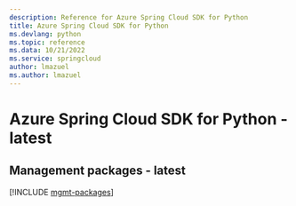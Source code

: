 ```yaml
---
description: Reference for Azure Spring Cloud SDK for Python
title: Azure Spring Cloud SDK for Python
ms.devlang: python
ms.topic: reference
ms.data: 10/21/2022
ms.service: springcloud
author: lmazuel
ms.author: lmazuel
---
```

# Azure Spring Cloud SDK for Python - latest

## Management packages - latest
[!INCLUDE [mgmt-packages](spring-cloud-mgmt-index.md)]